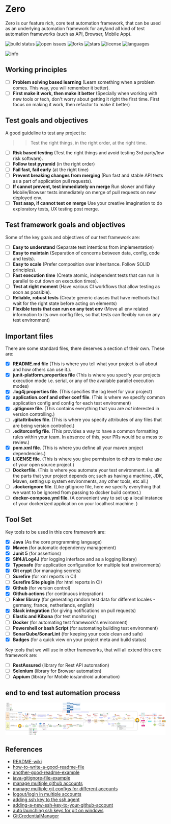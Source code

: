 # Zero

Zero is our feature rich, core test automation framework, that can be used as an underlying automation framework
for any/and all kind of test automation frameworks (such as API, Browser, Mobile App).

![build status](https://img.shields.io/github/actions/workflow/status/pramodkumaryadav/zero/test-the-tester.yml?logo=GitHub)
![open issues](https://img.shields.io/github/issues/PramodKumarYadav/zero)
![forks](https://img.shields.io/github/forks/PramodKumarYadav/zero)
![stars](https://img.shields.io/github/stars/PramodKumarYadav/zero)
![license](https://img.shields.io/github/license/PramodKumarYadav/zero?style=flat-square)
![languages](https://img.shields.io/github/languages/count/pramodkumaryadav/zero)

![info](https://img.shields.io/static/v1?label=with-love&message=from-power-tester&color=blue?style=plastic&logo=appveyor)

## Working principles

- [ ] **Problem solving based learning** (Learn something when a problem comes. This way, you will remember it better).
- [ ] **First make it work, then make it better** (Specially when working with new tools or tech, don't worry about getting it right the first time. First focus on making it work, then refactor to make it better)  

## Test goals and objectives

A good guideline to test any project is:

>> Test the right things, in the right order, at the right time.

- [ ] **Risk based testing** (Test the right things and avoid testing 3rd party/low risk software).  
- [ ] **Follow test pyramid** (in the right order)
- [ ] **Fail fast, fail early** (at the right time)  
- [ ] **Prevent breaking changes from merging** (Run fast and stable API tests as a part of application pull requests).
- [ ] **If cannot prevent, test immediately on merge** Run slower and flaky Mobile/Browser tests immediately on merge of pull requests on new deployed env.
- [ ] **Test asap, if cannot test on merge** Use your creative imagination to do exploratory tests, UX testing post merge.  

## Test framework goals and objectives

Some of the key goals and objectives of our test framework are:  

- [ ] **Easy to understand** (Separate test intentions from implementation)  
- [ ] **Easy to maintain** (Separation of concerns between data, config, code and tests).
- [ ] **Easy to scale** (Prefer composition over inheritance. Follow SOLID principles).
- [ ] **Fast execution time** (Create atomic, independent tests that can run in parallel to cut down on execution times).
- [ ] **Test at right moment** (Have various CI workflows that allow testing as soon as possible).
- [ ] **Reliable, robust tests** (Create generic classes that have methods that wait for the right state before acting on elements)  
- [ ] **Flexible tests that can run on any test env** (Move all env related information to its own config files, so that tests can flexibly run on any test environment)

## Important files

There are some standard files, there deserves a section of their own. These are:

- [x] **README.md file** (This is where you tell what your project is all about and how others can use it.).
- [x] **junit-platform.properties file** (This is where you specify your projects execution mode i.e. serial, or any of the available parallel execution modes)  
- [x] **.log4j properties file**. (This specifies the log level for your project)
- [x] **application.conf and other conf file**. (This is where we specify common application config and config for each test environment)
- [x] **.gitignore file**. (This contains everything that you are *not* interested in version controlling.)  
- [ ] **.gitattributes file**. (This is where you specify attributes of any files that are being version controlled.)
- [ ] **.editorconfig file**. (This provides a way to have a common formatting rules within your team. In absence of this, your PRs would be a mess to review.)  
- [x] **pom.xml file**. (This is where you define all your maven project dependencies.)  
- [x] **LICENSE file**. (This is where you give permission to others to make use of your open source project.)
- [ ] **Dockerfile**. (This is where you automate your test environment. i.e. all the parts that your project depends on; such as having a machine, JDK, Maven, setting up system environments, any other tools, etc all.)
- [ ] **.dockerignore file**. (Like gitignore file, here we specify everything that we want to be ignored from passing to docker build context.)
- [ ] **docker-compose.yml file**. (A convenient way to set up a local instance of your dockerized application on your localhost machine. )  

## Tool Set

Key tools to be used in this core framework are:

- [x] **Java** (As the core programming language)
- [x] **Maven** (for automatic dependency management)
- [x] **Junit 5** (for assertions)
- [x] **Slf4J/Log4J** (for logging interface and as a logging library)
- [x] **Typesafe** (for application configuration for multiple test environments)
- [x] **Git crypt** (for managing secrets)
- [ ] **Surefire** (for xml reports in CI)
- [ ] **Surefire Site plugin** (for html reports in CI)  
- [x] **Github** (for version control)
- [x] **Github actions** (for continuous integration)
- [ ] **Faker library** (for generating random test data for different locales - germany, france, netherlands, english)  
- [x] **Slack integration** (for giving notifications on pull requests)
- [ ] **Elastic and Kibana** (for test monitoring)
- [ ] **Docker** (for automating test framework's environment)
- [ ] **Powershell or bash Script** (for automating building test environment)
- [ ] **SonarQube/SonarLint** (for keeping your code clean and safe)
- [x] **Badges** (for a quick view on your project meta and build status)

Key tools that we will use in other frameworks, that will all extend this core framework are:

- [ ] **RestAssured**  (library for Rest API automation)
- [ ] **Selenium**  (library for Browser automation)
- [ ] **Appium**  (library for Mobile ios/android automation)

## end to end test automation process

![end-to-end-test-process](./images/end-to-end-test-workflow.png)

## References

- [README-wiki](https://en.wikipedia.org/wiki/README)
- [how-to-write-a-good-readme-file](https://www.freecodecamp.org/news/how-to-write-a-good-readme-file/)
- [another-good-readme-example](https://github.com/othneildrew/Best-README-Template)
- [java-gitignore-file-example](https://gist.github.com/dedunumax/54e82214715e35439227)
- [manage multiple github accounts](https://www.freecodecamp.org/news/manage-multiple-github-accounts-the-ssh-way-2dadc30ccaca/)
- [manage multiple git configs for different accounts](https://www.freecodecamp.org/news/how-to-handle-multiple-git-configurations-in-one-machine/)
- [logout/login in multiple accounts](https://medium.com/@devesu/how-to-logout-from-git-in-windows-e17c66fe9ca8)
- [adding ssh key to the ssh agent](https://docs.github.com/en/authentication/connecting-to-github-with-ssh/generating-a-new-ssh-key-and-adding-it-to-the-ssh-agent)
- [adding-a-new-ssh-key-to-your-github-account](https://docs.github.com/en/authentication/connecting-to-github-with-ssh/adding-a-new-ssh-key-to-your-github-account)
- [auto launching ssh keys for git on windows](https://docs.github.com/en/authentication/connecting-to-github-with-ssh/working-with-ssh-key-passphrases#auto-launching-ssh-agent-on-git-for-windows)
- [GitCredentialManager](https://github.com/GitCredentialManager)
